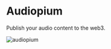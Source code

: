 # Audiopium

Publish your audio content to the web3.

![audiopium](https://i.ibb.co/XWG9sqp/audiopium.png)
